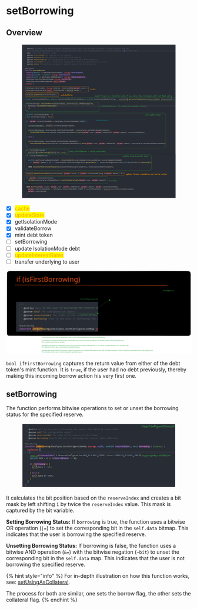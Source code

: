# setBorrowing

## Overview

<figure><img src="../../.gitbook/assets/image (39).png" alt=""><figcaption></figcaption></figure>

* [x] <mark style="color:orange;">cache</mark>
* [x] <mark style="color:orange;">updateState</mark>
* [x] getIsolationMode
* [x] validateBorrow
* [x] mint debt token
* [ ] setBorrowing&#x20;
* [ ] update IsolationMode debt
* [ ] <mark style="color:orange;">updateInterestRates</mark>
* [ ] transfer underlying to user

<img src="../../.gitbook/assets/file.excalidraw (32).svg" alt="" class="gitbook-drawing">

`bool ifFirstBorrowing` captures the return value from either of the debt token's mint function. It is `true`, if the user had no debt previously, thereby making this incoming borrow action his very first one.

## setBorrowing

The function performs bitwise operations to set or unset the borrowing status for the specified reserve.

<figure><img src="../../.gitbook/assets/image (206).png" alt=""><figcaption></figcaption></figure>

It calculates the bit position based on the `reserveIndex` and creates a bit mask by left shifting `1` by twice the `reserveIndex` value. This mask is captured by the bit variable.

**Setting Borrowing Status:** If `borrowing` is true, the function uses a bitwise OR operation (`|=`) to set the corresponding bit in the `self.data` bitmap. This indicates that the user is borrowing the specified reserve.

**Unsetting Borrowing Status:** If borrowing is false, the function uses a bitwise AND operation (`&=`) with the bitwise negation (`~bit`) to unset the corresponding bit in the `self.data` map. This indicates that the user is not borrowing the specified reserve.

{% hint style="info" %}
For in-depth illustration on how this function works, see: [setUsingAsCollateral](../supply/isfirstsupply/#setusingascollateral).

The process for both are similar, one sets the borrow flag, the other sets the collateral flag.
{% endhint %}

